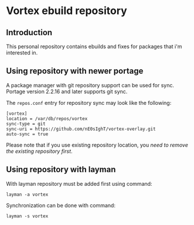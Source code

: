 Vortex ebuild repository
============================================

Introduction
------------

This personal repository contains ebuilds and fixes for packages that
i'm interested in.


Using repository with newer portage
---------------------------

A package manager with git repository support can be used for sync.
Portage version 2.2.16 and later supports git sync.

The `repos.conf` entry for repository sync may look like the following:

    [vortex]
	location = /var/db/repos/vortex
	sync-type = git
	sync-uri = https://github.com/nE0sIghT/vortex-overlay.git
	auto-sync = true

Please note that if you use existing repository location, you *need to
remove the existing repository first*.


Using repository with layman
-----------------

With layman repository must be added first using command:

    layman -a vortex

Synchronization can be done with command:

    layman -s vortex
